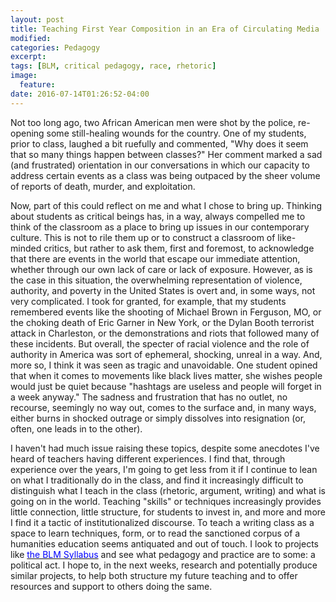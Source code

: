 ```yaml
---
layout: post
title: Teaching First Year Composition in an Era of Circulating Media
modified:
categories: Pedagogy
excerpt:
tags: [BLM, critical pedagogy, race, rhetoric]
image:
  feature:
date: 2016-07-14T01:26:52-04:00
---
```


Not too long ago, two African American men were shot by the police, re-opening some still-healing wounds for the country. One of my students, prior to class, laughed a bit ruefully and commented, "Why does it seem that so many things happen between classes?" Her comment marked a sad (and frustrated) orientation in our conversations in which our capacity to address certain events as a class was being outpaced by the sheer volume of reports of death, murder, and exploitation.

Now, part of this could reflect on me and what I chose to bring up. Thinking about students as critical beings has, in a way, always compelled me to think of the classroom as a place to bring up issues in our contemporary culture. This is not to rile them up or to construct a classroom of like-minded critics, but rather to ask them, first and foremost, to acknowledge that there are events in the world that escape our immediate attention, whether through our own lack of care or lack of exposure. However, as is the case in this situation, the overwhelming representation of violence, authority, and poverty in the United States is overt and, in some ways, not very complicated. I took for granted, for example, that my students remembered events like the shooting of Michael Brown in Ferguson, MO, or the choking death of Eric Garner in New York, or the Dylan Booth terrorist attack in Charleston, or the demonstrations and riots that followed many of these incidents. But overall, the specter of racial violence and the role of authority in America was sort of ephemeral, shocking, unreal in a way. And, more so, I think it was seen as tragic and unavoidable. One student opined that when it comes to movements like black lives matter, she wishes people would just be quiet because "hashtags are useless and people will forget in a week anyway." The sadness and frustration that has no outlet, no recourse, seemingly no way out, comes to the surface and, in many ways, either burns in shocked outrage or simply dissolves into resignation (or, often, one leads in to the other). 

I haven't had much issue raising these topics, despite some anecdotes I've heard of teachers having different experiences. I find that, through experience over the years, I'm going to get less from it if I continue to lean on what I traditionally do in the class, and find it increasingly difficult to distinguish what I teach in the class (rhetoric, argument, writing) and what is going on in the world. Teaching "skills" or techniques increasingly provides little connection, little structure, for students to invest in, and more and more I find it a tactic of institutionalized discourse. To teach a writing class as a space to learn techniques, form, or to read the sanctioned corpus of a humanities education seems antiquated and out of touch. I look to projects like [<font color="blue">the BLM Syllabus</font>](http://www.blacklivesmattersyllabus.com/frankleonrobertsr/) and see what pedagogy and practice are to some: a political act. I hope to, in the next weeks, research and potentially produce similar projects, to help both structure my future teaching and to offer resources and support to others doing the same.
